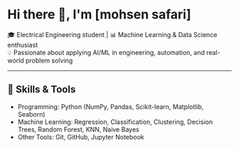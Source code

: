 # Hi there 👋, I'm [mohsen safari]

🎓 Electrical Engineering student | 📊 Machine Learning & Data Science enthusiast  
💡 Passionate about applying AI/ML in engineering, automation, and real-world problem solving  

---

## 🔧 Skills & Tools
- Programming: Python (NumPy, Pandas, Scikit-learn, Matplotlib, Seaborn)  
- Machine Learning: Regression, Classification, Clustering, Decision Trees, Random Forest, KNN, Naive Bayes  
- Other Tools: Git, GitHub, Jupyter Notebook  



